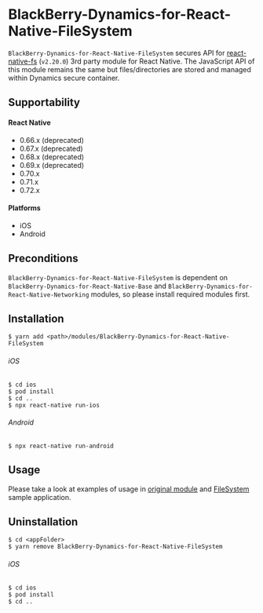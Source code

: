 # BlackBerry-Dynamics-for-React-Native-FileSystem

`BlackBerry-Dynamics-for-React-Native-FileSystem` secures API for [react-native-fs](https://github.com/itinance/react-native-fs) (`v2.20.0`) 3rd party module for React Native.
The JavaScript API of this module remains the same but files/directories are stored and managed within Dynamics secure container.

## Supportability
#### React Native
 - 0.66.x (deprecated)
 - 0.67.x (deprecated)
 - 0.68.x (deprecated)
 - 0.69.x (deprecated)
 - 0.70.x
 - 0.71.x
 - 0.72.x

#### Platforms
 - iOS
 - Android

## Preconditions

`BlackBerry-Dynamics-for-React-Native-FileSystem` is dependent on `BlackBerry-Dynamics-for-React-Native-Base` and `BlackBerry-Dynamics-for-React-Native-Networking` modules, so please install required modules first.

## Installation

    $ yarn add <path>/modules/BlackBerry-Dynamics-for-React-Native-FileSystem

###### iOS
    $ cd ios  
    $ pod install  
    $ cd ..  
    $ npx react-native run-ios
###### Android
    $ npx react-native run-android

## Usage

Please take a look at examples of usage in [original module](https://github.com/itinance/react-native-fs#Examples) and [FileSystem](../../SampleApplications/FileSystem) sample application.

## Uninstallation

    $ cd <appFolder>  
    $ yarn remove BlackBerry-Dynamics-for-React-Native-FileSystem

###### iOS
    $ cd ios  
    $ pod install  
    $ cd ..
